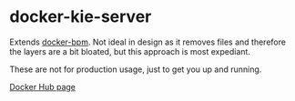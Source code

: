 # docker-kie-server

Extends [docker-bpm](https://github.com/sherl0cks/docker-bpms). Not ideal in design as it removes files and therefore the layers are a bit bloated, but this approach is most expediant.

These are not for production usage, just to get you up and running.

[Docker Hub page](https://hub.docker.com/r/sherl0cks/docker-kie-server)